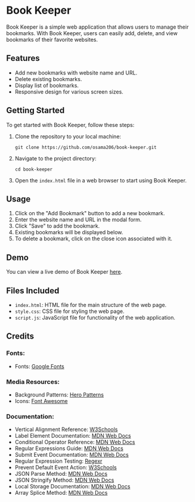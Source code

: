 # Book Keeper

Book Keeper is a simple web application that allows users to manage their bookmarks. With Book Keeper, users can easily add, delete, and view bookmarks of their favorite websites.

## Features

- Add new bookmarks with website name and URL.
- Delete existing bookmarks.
- Display list of bookmarks.
- Responsive design for various screen sizes.

## Getting Started

To get started with Book Keeper, follow these steps:

1. Clone the repository to your local machine:
    ```
    git clone https://github.com/osama206/book-keeper.git
    ```

2. Navigate to the project directory:
    ```
    cd book-keeper
    ```

3. Open the `index.html` file in a web browser to start using Book Keeper.

## Usage

1. Click on the "Add Bookmark" button to add a new bookmark.
2. Enter the website name and URL in the modal form.
3. Click "Save" to add the bookmark.
4. Existing bookmarks will be displayed below.
5. To delete a bookmark, click on the close icon associated with it.

## Demo

You can view a live demo of Book Keeper [here](https://osama206.github.io/book-keeper).

## Files Included

- `index.html`: HTML file for the main structure of the web page.
- `style.css`: CSS file for styling the web page.
- `script.js`: JavaScript file for functionality of the web application.

## Credits

### Fonts:

- Fonts: [Google Fonts](https://fonts.google.com)

### Media Resources:

- Background Patterns: [Hero Patterns](https://www.heropatterns.com/)
- Icons: [Font Awesome](https://fontawesome.com/icons?d=gallery&q=close&m=free)

### Documentation:

- Vertical Alignment Reference: [W3Schools](https://www.w3schools.com/cssref/pr_pos_vertical-align.asp)
- Label Element Documentation: [MDN Web Docs](https://developer.mozilla.org/en-US/docs/Web/HTML/Element/label)
- Conditional Operator Reference: [MDN Web Docs](https://developer.mozilla.org/en-US/docs/Web/JavaScript/Reference/Operators/Conditional_Operator)
- Regular Expressions Guide: [MDN Web Docs](https://developer.mozilla.org/en-US/docs/Web/JavaScript/Guide/Regular_Expressions)
- Submit Event Documentation: [MDN Web Docs](https://developer.mozilla.org/en-US/docs/Web/API/HTMLFormElement/submit_event)
- Regular Expression Testing: [Regexr](https://regexr.com/)
- Prevent Default Event Action: [W3Schools](https://www.w3schools.com/jsref/event_preventdefault.asp)
- JSON Parse Method: [MDN Web Docs](https://developer.mozilla.org/en-US/docs/Web/JavaScript/Reference/Global_Objects/JSON/parse)
- JSON Stringify Method: [MDN Web Docs](https://developer.mozilla.org/en-US/docs/Web/JavaScript/Reference/Global_Objects/JSON/stringify)
- Local Storage Documentation: [MDN Web Docs](https://developer.mozilla.org/en-US/docs/Web/API/Window/localStorage)
- Array Splice Method: [MDN Web Docs](https://developer.mozilla.org/en-US/docs/Web/JavaScript/Reference/Global_Objects/Array/splice)

